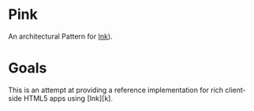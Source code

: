 Pink
=========

An architectural Pattern for [Ink][i]).

# Goals

This is an attempt at providing a reference implementation for rich client-side HTML5 apps using [Ink][k].

[i]: https://github.com/sapo/Ink
